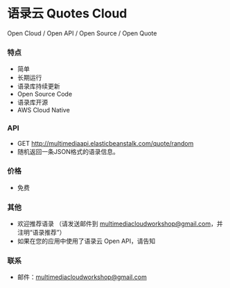 # 语录云 Quotes Cloud
Open Cloud / Open API / Open Source / Open Quote  

### 特点
- 简单  
- 长期运行  
- 语录库持续更新  
- Open Source Code  
- 语录库开源  
- AWS Cloud Native

### API  
- GET http://multimediaapi.elasticbeanstalk.com/quote/random  
- 随机返回一条JSON格式的语录信息。

### 价格  
- 免费

### 其他  
- 欢迎推荐语录 （请发送邮件到 multimediacloudworkshop@gmail.com，并注明“语录推荐”）  
- 如果在您的应用中使用了语录云 Open API，请告知  

### 联系  
- 邮件：multimediacloudworkshop@gmail.com  
